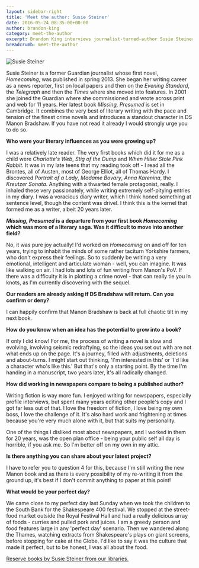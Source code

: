 ```yaml
---
layout: sidebar-right
title: 'Meet the author: Susie Steiner'
date: 2016-05-24 08:35:00+00:00
author: brandon-king
category: meet-the-author
excerpt: Brandon King interviews journalist-turned-author Susie Steiner.
breadcrumb: meet-the-author
---
```

![Susie Steiner](/images/featured/featured-susie-steiner.jpg)

Susie Steiner is a former Guardian journalist whose first novel, <cite>Homecoming</cite>, was published in spring 2013. She began her writing career as a news reporter, first on local papers and then on the <cite>Evening Standard</cite>, the <cite>Telegraph</cite> and then the <cite>Times</cite> where she moved into features. In 2001 she joined the Guardian where she commissioned and wrote across print and web for 11 years. Her latest book <cite>Missing, Presumed</cite> is set in Cambridge. It combines the very best of literary writing with the pace and tension of the finest crime novels and introduces a standout character in DS Manon Bradshaw. If you have not read it already I would strongly urge you to do so.

**Who were your literary influences as you were growing up?**

I was a relatively late reader. The very first books which did it for me as a child were <cite>Charlotte's Web</cite>, <cite>Stig of the Dump</cite> and <cite>When Hitler Stole Pink Rabbit</cite>. It was in my late teens that my reading took off - I read all the Brontes, all of Austen, most of George Elliot, all of Thomas Hardy. I discovered <cite>Portrait of a Lady</cite>, <cite>Madame Bovary</cite>, <cite>Anna Karenina</cite>, the <cite>Kreutzer Sonata</cite>. Anything with a thwarted female protagonist, really. I inhaled these very passionately, while writing extremely self-pitying entries in my diary. I was a voracious diary writer, which I think honed something at sentence level, though the content was drivel. I think this is the kernel that formed me as a writer, albeit 20 years later.

**<cite>Missing, Presumed</cite> is a departure from your first book <cite>Homecoming</cite> which was more of a literary saga. Was it difficult to move into another field?**

No, it was pure joy actually! I'd worked on <cite>Homecoming</cite> on and off for ten years, trying to inhabit the minds of some rather taciturn Yorkshire farmers, who don't express their feelings. So to suddenly be writing a very emotional, intelligent and articulate woman - well, you can imagine. It was like walking on air. I had lots and lots of fun writing from Manon's PoV. If there was a difficulty it is in plotting a crime novel - that can really tie you in knots, as I'm currently discovering with the sequel.

**Our readers are already asking if DS Bradshaw will return. Can you confirm or deny?**

I can happily confirm that Manon Bradshaw is back at full chaotic tilt in my next book.

**How do you know when an idea has the potential to grow into a book?**

If only I did know! For me, the process of writing a novel is slow and evolving, involving seismic redraftying, so the ideas you set out with are not what ends up on the page. It's a journey, filled with adjustments, deletions and about-turns. I might start out thinking, 'I'm interested in this' or 'I'd like a character who's like this.' But that's only a starting point. By the time I'm handing in a manuscript, two years later, it's all radically changed.

**How did working in newspapers compare to being a published author?**

Writing fiction is way more fun. I enjoyed writing for newspapers, especially profile interviews, but spent many years editing other people's copy and I got far less out of that. I love the freedom of fiction, I love being my own boss, I love the challenge of it. It's also hard work and frightening at times because you're very much alone with it, but that suits my personality.

One of the things I disliked most about newspapers, and I worked in them for 20 years, was the open plan office - being your public self all day is horrible, if you ask me. So I'm better off on my own in my attic.

**Is there anything you can share about your latest project?**

I have to refer you to question 4 for this, because I'm still writing the new Manon book and as there is every possibility of my re-writing it from the ground up, it's best if I don't commit anything to paper at this point!

**What would be your perfect day?**

We came close to my perfect day last Sunday when we took the children to the South Bank for the Shakespeare 400 festival. We stopped at the street-food market outside the Royal Festival Hall and had a really delicious array of foods - curries and pulled pork and juices. I am a greedy person and food features large in any 'perfect day' scenario. Then we wandered along the Thames, watching extracts from Shakespeare's plays on giant screens, before stopping for cake at the Globe. I'd like to say it was the culture that made it perfect, but to be honest, I was all about the food.

[Reserve books by Susie Steiner from our libraries.](https://suffolk.spydus.co.uk/cgi-bin/spydus.exe/ENQ/OPAC/BIBENQ/942370?QRY=CAUBIB%3C%20IRN(37992568)&amp;QRYTEXT=Steiner%2C%20Susie%2C%201971%20or%201972-%20author)
